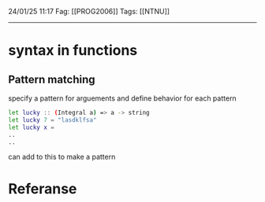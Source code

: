 24/01/25 11:17
Fag: [[PROG2006]]
Tags: [[NTNU]]
___
# syntax in functions

## Pattern matching

specify a pattern for arguements and define behavior for each pattern

```bash
let lucky :: (Integral a) => a -> string
let lucky 7 = "lasdklfsa"
let lucky x = 
..
..

```
can add to this to make a pattern




# Referanse
